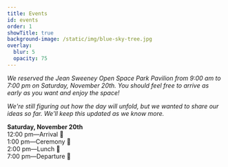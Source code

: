 ```yaml
---
title: Events
id: events
order: 1
showTitle: true
background-image: /static/img/blue-sky-tree.jpg
overlay:
  blur: 5
  opacity: 75
---
```

*We reserved the Jean Sweeney Open Space Park Pavilion from 9:00 am to 7:00 pm on Saturday, November 20th. You should feel free to arrive as early as you want and enjoy the space!*

*We're still figuring out how the day will unfold, but we wanted to share our ideas so far. We'll keep this updated as we know more.*

**Saturday, November 20th**\
12:00 pm—Arrival 🌳\
1:00 pm—Ceremony 💍\
2:00 pm—Lunch 🥪\
7:00 pm—Departure 👋